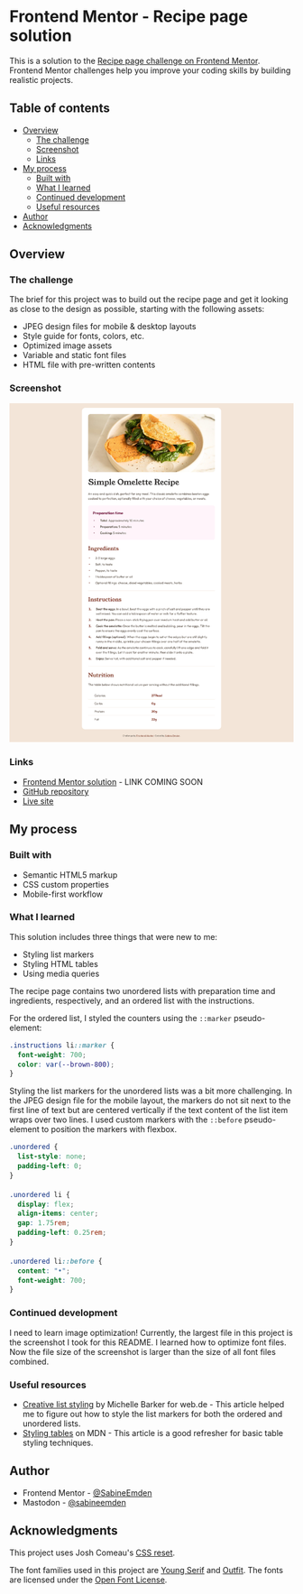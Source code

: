 # Frontend Mentor - Recipe page solution

This is a solution to the [Recipe page challenge on Frontend Mentor](https://www.frontendmentor.io/challenges/recipe-page-KiTsR8QQKm). Frontend Mentor challenges help you improve your coding skills by building realistic projects.

## Table of contents

- [Overview](#overview)
  - [The challenge](#the-challenge)
  - [Screenshot](#screenshot)
  - [Links](#links)
- [My process](#my-process)
  - [Built with](#built-with)
  - [What I learned](#what-i-learned)
  - [Continued development](#continued-development)
  - [Useful resources](#useful-resources)
- [Author](#author)
- [Acknowledgments](#acknowledgments)

## Overview

### The challenge

The brief for this project was to build out the recipe page and get it looking as close to the design as possible, starting with the following assets:

- JPEG design files for mobile & desktop layouts
- Style guide for fonts, colors, etc.
- Optimized image assets
- Variable and static font files
- HTML file with pre-written contents

### Screenshot

![](./screenshot.png)

### Links

- [Frontend Mentor solution]() - LINK COMING SOON
- [GitHub repository](https://github.com/SabineEmden/fm-recipe-page)
- [Live site](https://sabineemden.github.io/fm-recipe-page/)

## My process

### Built with

- Semantic HTML5 markup
- CSS custom properties
- Mobile-first workflow

### What I learned

This solution includes three things that were new to me:

- Styling list markers
- Styling HTML tables
- Using media queries

The recipe page contains two unordered lists with preparation time and ingredients, respectively, and an ordered list with the instructions.

For the ordered list, I styled the counters using the `::marker` pseudo-element:

```css
.instructions li::marker {
  font-weight: 700;
  color: var(--brown-800);
}
```

Styling the list markers for the unordered lists was a bit more challenging. In the JPEG design file for the mobile layout, the markers do not sit next to the first line of text but are centered vertically if the text content of the list item wraps over two lines. I used custom markers with the `::before` pseudo-element to position the markers with flexbox.

```css
.unordered {
  list-style: none;
  padding-left: 0;
}

.unordered li {
  display: flex;
  align-items: center;
  gap: 1.75rem;
  padding-left: 0.25rem;
}

.unordered li::before {
  content: "•";
  font-weight: 700;
}
```

### Continued development

I need to learn image optimization! Currently, the largest file in this project is the screenshot I took for this README. I learned how to optimize font files. Now the file size of the screenshot is larger than the size of all font files combined.

### Useful resources

- [Creative list styling](https://web.dev/articles/creative-list-styling) by Michelle Barker for web.de - This article helped me to figure out how to style the list markers for both the ordered and unordered lists.
- [Styling tables](https://developer.mozilla.org/en-US/docs/Learn/CSS/Building_blocks/Styling_tables) on MDN - This article is a good refresher for basic table styling techniques.

## Author

- Frontend Mentor - [@SabineEmden](https://www.frontendmentor.io/profile/SabineEmden)
- Mastodon - [@sabineemden](https://mastodon.online/@sabineemden)

## Acknowledgments

This project uses Josh Comeau's [CSS reset](https://www.joshwcomeau.com/css/custom-css-reset/).

The font families used in this project are [Young Serif](https://fonts.google.com/specimen/Young+Serif) and [Outfit](https://fonts.google.com/specimen/Outfit). The fonts are licensed under the [Open Font License](https://openfontlicense.org).
